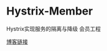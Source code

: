 # Hystrix-Member
Hystrix实现服务的隔离与降级 会员工程

 [博客链接](https://www.cnblogs.com/haoworld/p/hystrix-shi-xian-fu-wu-ge-li-he-jiang-ji.html)
